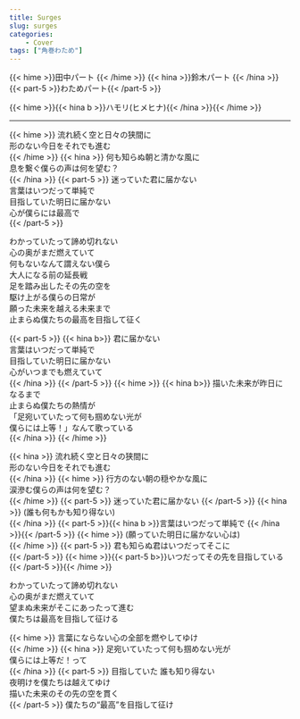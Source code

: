 ```yaml
---
title: Surges
slug: surges
categories:
    - Cover
tags: ["角巻わため"]
---
```


{{< hime >}}田中パート  {{< /hime >}}
{{< hina >}}鈴木パート  {{< /hina >}}
{{< part-5 >}}わためパート{{< /part-5 >}}

{{< hime >}}{{< hina b >}}ハモリ(ヒメヒナ){{< /hina >}}{{< /hime >}}

---

{{< hime >}}
流れ続く空と日々の狭間に  
形のない今日をそれでも進む  
{{< /hime >}}
{{< hina >}}
何も知らぬ朝と清かな風に  
息を繋ぐ僕らの声は何を望む？  
{{< /hina >}} 
{{< part-5 >}}
迷っていた君に届かない  
言葉はいつだって単純で  
目指していた明日に届かない  
心が僕らには最高で  
{{< /part-5 >}}

わかっていたって諦め切れない  
心の奥がまだ燃えていて  
何もないなんて謂えない僕ら  
大人になる前の延長戦  
足を踏み出したその先の空を  
駆け上がる僕らの日常が  
願った未来を越える未来まで  
止まらぬ僕たちの最高を目指して征く  

{{< part-5 >}}
{{< hina b>}}
君に届かない  
言葉はいつだって単純で  
目指していた明日に届かない  
心がいつまでも燃えていて  
{{< /hina >}}
{{< /part-5 >}}
{{< hime >}}
{{< hina b>}}
描いた未来が昨日になるまで  
止まらぬ僕たちの熱情が  
「足宛いていたって何も掴めない光が  
僕らには上等！」なんて歌っている  
{{< /hina >}}
{{< /hime >}}

{{< hina >}}
流れ続く空と日々の狭間に  
形のない今日をそれでも進む  
{{< /hina >}}
{{< hime >}}
行方のない朝の穏やかな風に  
涙滲む僕らの声は何を望む？  
{{< /hime >}}
{{< part-5 >}}
迷っていた君に届かない 
{{< /part-5 >}}
{{< hina >}}
(誰も何もかも知り得ない)  
{{< /hina >}}
{{< part-5 >}}{{< hina b >}}言葉はいつだって単純で  {{< /hina >}}{{< /part-5 >}}
{{< hime >}}
(願っていた明日に届かない心は)  
{{< /hime >}}
{{< part-5 >}}
君も知らぬ君はいつだってそこに  
{{< /part-5 >}}
{{< hime >}}{{< part-5 b>}}いつだってその先を目指している  {{< /part-5 >}}{{< /hime >}}

わかっていたって諦め切れない  
心の奥がまだ燃えていて  
望まぬ未来がそこにあったって進む  
僕たちは最高を目指して征ける  

{{< hime >}}
言葉にならない心の全部を燃やしてゆけ  
{{< /hime >}}
{{< hina >}}
足宛いていたって何も掴めない光が  
僕らには上等だ！って  
{{< /hina >}}
{{< part-5 >}}
目指していた 誰も知り得ない  
夜明けを僕たちは越えてゆけ  
描いた未来のその先の空を貫く  
{{< /part-5 >}}
僕たちの“最高”を目指して征け  